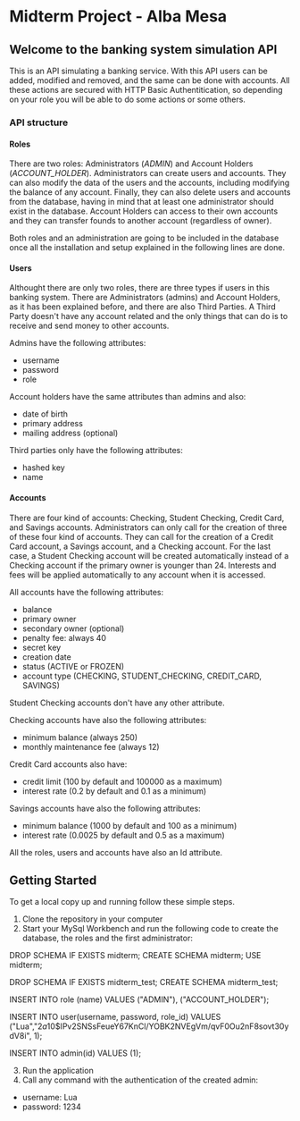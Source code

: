 # Midterm Project - Alba Mesa
## Welcome to the banking system simulation API
This is an API simulating a banking service. With this API users can be added, modified and removed, and the same can be done with accounts. 
All these actions are secured with HTTP Basic Authentitication, so depending on your role you will be able to do some actions or some others.

### API structure
#### Roles
There are two roles: Administrators (*ADMIN*) and Account Holders (*ACCOUNT_HOLDER*). Administrators can create users and accounts. They can also modify the data of
the users and the accounts, including modifying the balance of any account. Finally, they can also delete users and accounts from the database, having in mind that at least
one administrator should exist in the database. Account Holders can access to their own accounts and they can transfer founds to another account (regardless of owner).

Both roles and an administration are going to be included in the database once all the installation and setup explained in the following lines are done.

#### Users
Althought there are only two roles, there are three types if users in this banking system. There are Administrators (admins) and Account Holders, as it has been explained before,
and there are also Third Parties. A Third Party doesn't have any account related and the only things that can do is to receive and send money to other accounts.

Admins have the following attributes:
- username
- password
- role

Account holders have the same attributes than admins and also:
- date of birth
- primary address
- mailing address (optional)

Third parties only have the following attributes:
- hashed key
- name

#### Accounts
There are four kind of accounts: Checking, Student Checking, Credit Card, and Savings accounts. Administrators can only call for the creation of three of these four kind of accounts.
They can call for the creation of a Credit Card account, a Savings account, and a Checking account. For the last case, a Student Checking account will be created automatically 
instead of a Checking account if the primary owner is younger than 24. Interests and fees will be applied automatically to any account when it is accessed.

All accounts have the following attributes:
- balance
- primary owner
- secondary owner (optional)
- penalty fee: always 40
- secret key
- creation date
- status (ACTIVE or FROZEN)
- account type (CHECKING, STUDENT_CHECKING, CREDIT_CARD, SAVINGS)

Student Checking accounts don't have any other attribute.

Checking accounts have also the following attributes:
- minimum balance (always 250)
- monthly maintenance fee (always 12)

Credit Card accounts also have:
- credit limit (100 by default and 100000 as a maximum)
- interest rate (0.2 by default and 0.1 as a minimum)

Savings accounts have also the following attributes:
- minimum balance (1000 by default and 100 as a minimum)
- interest rate (0.0025 by default and 0.5 as a maximum)

All the roles, users and accounts have also an Id attribute.

## Getting Started
To get a local copy up and running follow these simple steps.
1. Clone the repository in your computer
2. Start your MySql Workbench and run the following code to create the database, the roles and the first administrator:

DROP SCHEMA IF EXISTS midterm;
CREATE SCHEMA midterm;
USE midterm;

DROP SCHEMA IF EXISTS midterm_test;
CREATE SCHEMA midterm_test;

INSERT INTO role (name) VALUES
("ADMIN"),
("ACCOUNT_HOLDER");

INSERT INTO user(username, password, role_id) VALUES
("Lua","$2a$10$IPv2SNSsFeueY67KnCl/YOBK2NVEgVm/qvF0Ou2nF8sovt30ydV8i", 1);

INSERT INTO admin(id) VALUES
(1);

3. Run the application
4. Call any command with the authentication of the created admin:
  - username: Lua
  - password: 1234
